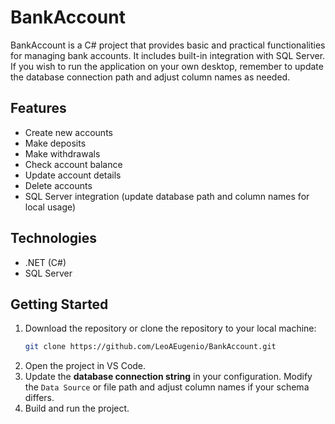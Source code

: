 # BankAccount

BankAccount is a C# project that provides basic and practical functionalities for managing bank accounts. It includes built-in integration with SQL Server. If you wish to run the application on your own desktop, remember to update the database connection path and adjust column names as needed.

## Features

- Create new accounts
- Make deposits
- Make withdrawals
- Check account balance
- Update account details
- Delete accounts
- SQL Server integration (update database path and column names for local usage)

## Technologies

- .NET (C#)  
- SQL Server 

## Getting Started

1. Download the repository or clone the repository to your local machine:
   ```bash
   git clone https://github.com/LeoAEugenio/BankAccount.git
2. Open the project in VS Code.  
3. Update the **database connection string** in your configuration. Modify the `Data Source` or file path and adjust column names if your schema differs.  
4. Build and run the project.  

